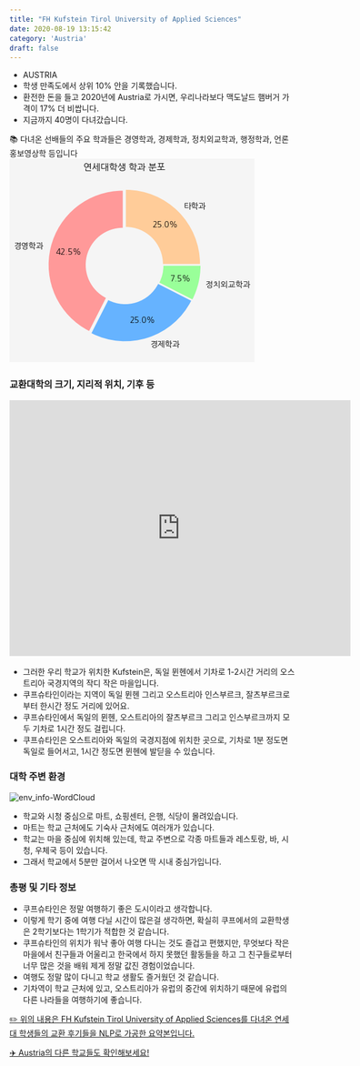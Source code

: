 ```yaml
---
title: "FH Kufstein Tirol University of Applied Sciences"
date: 2020-08-19 13:15:42
category: 'Austria'
draft: false
---
```



* AUSTRIA
* 학생 만족도에서 상위 10% 안을 기록했습니다.
* 환전한 돈을 들고 2020년에 Austria로 가시면, 우리나라보다 맥도날드 햄버거 가격이 17% 더 비쌉니다.
* 지금까지 40명이 다녀갔습니다. 


📚 다녀온 선배들의 주요 학과들은 경영학과, 경제학과, 정치외교학과, 행정학과, 언론홍보영상학 등입니다
![department-info](../plots/AT000001.png)
### 교환대학의 크기, 지리적 위치, 기후 등
<iframe
width="600"
height="450"
frameborder="0" style="border:0"
src="https://www.google.com/maps/embed/v1/place?key=AIzaSyC9e1AME-pVmWC4hBpFdu5S4dKzyepa3HQ&q=FH+Kufstein+Tirol+University+of+Applied+Sciences&center=47.583807,12.1736679&zoom=14" allowfullscreen>
</iframe>

* 그러한 우리 학교가 위치한 Kufstein은, 독일 뮌헨에서 기차로 1-2시간 거리의 오스트리아 국경지역의 작디 작은 마을입니다.
* 쿠프슈타인이라는 지역이 독일 뮌헨 그리고 오스트리아 인스부르크, 잘츠부르크로 부터 한시간 정도 거리에 있어요.
* 쿠프슈타인에서 독일의 뮌헨, 오스트리아의 잘츠부르크 그리고 인스부르크까지 모두 기차로 1시간 정도 걸립니다.
* 쿠프슈타인은 오스트리아와 독일의 국경지점에 위치한 곳으로, 기차로 1분 정도면 독일로 들어서고, 1시간 정도면 뮌헨에 발딛을 수 있습니다.


### 대학 주변 환경

![env_info-WordCloud](../univ_wordclouds_okt/env_info/AT000001_env_info_okt.png)

* 학교와 시청 중심으로 마트, 쇼핑센터, 은행, 식당이 몰려있습니다.
* 마트는 학교 근처에도 기숙사 근처에도 여러개가 있습니다.
* 학교는 마을 중심에 위치해 있는데, 학교 주변으로 각종 마트들과 레스토랑, 바, 시청, 우체국 등이 있습니다.
* 그래서 학교에서 5분만 걸어서 나오면 딱 시내 중심가입니다.


### 총평 및 기타 정보 
* 쿠프슈타인은 정말 여행하기 좋은 도시이라고 생각합니다.
* 이렇게 학기 중에 여행 다닐 시간이 많은걸 생각하면, 확실히 쿠프에서의 교환학생은 2학기보다는 1학기가 적합한 것 같습니다.
* 쿠프슈타인의 위치가 워낙 좋아 여행 다니는 것도 즐겁고 편했지만, 무엇보다 작은 마을에서 친구들과 어울리고 한국에서 하지 못했던 활동들을 하고 그 친구들로부터 너무 많은 것을 배워 제게 정말 값진 경험이었습니다.
* 여행도 정말 많이 다니고 학교 생활도 즐거웠던 것 같습니다.
* 기차역이 학교 근처에 있고, 오스트리아가 유럽의 중간에 위치하기 때문에 유럽의 다른 나라들을 여행하기에 좋습니다.


[✏️ 위의 내용은 FH Kufstein Tirol University of Applied Sciences를 다녀온 연세대 학생들의 교환 후기들을 NLP로 가공한 요약본입니다.](http://oia.yonsei.ac.kr/partner/expReport.asp?ucode=AT000001&bgbn=A)

[✈️ Austria의 다른 학교들도 확인해보세요!](https://yonsei-exchange.netlify.app/?category=Austria)
